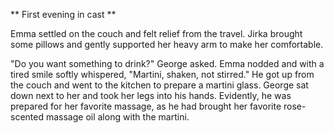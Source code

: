 ** First evening in cast **

Emma settled on the couch and felt relief from the travel. Jirka brought some pillows and gently supported her heavy arm to make her comfortable.

"Do you want something to drink?" George asked. Emma nodded and with a tired smile softly whispered, "Martini, shaken, not stirred." He got up from the couch and went to the kitchen to prepare a martini glass.
George sat down next to her and took her legs into his hands. Evidently, he was prepared for her favorite massage, as he had brought her favorite rose-scented massage oil along with the martini.
